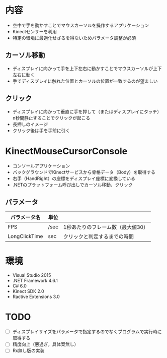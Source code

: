 # 内容
- 空中で手を動かすことでマウスカーソルを操作するアプリケーション
- Kinectセンサーを利用
- 特定の環境に最適化せざるを得ないためパラメータ調整が必須

## カーソル移動
- ディスプレイに向かって手を上下左右に動かすことでマウスカーソルが上下左右に動く
- 手でディスプレイに触れた位置とカーソルの位置が一致するのが望ましい

## クリック
- ディスプレイに向かって垂直に手を押して（またはディスプレイにタッチ）n秒間静止することでクリックが起こる
- 長押しのイメージ
- クリック後は手を手前に引く

# KinectMouseCursorConsole
- コンソールアプリケーション
- バックグラウンドでKinectサービスから骨格データ（Body）を取得する
- 右手（HandRight）の座標をディスプレイ座標に変換している
- .NETのプラットフォーム呼び出しでカーソル移動、クリック

## パラメータ

|パラメータ名|単位||
| - | - | - |
|FPS|/sec|1秒あたりのフレーム数（最大値30）|
|LongClickTime|sec|クリックと判定するまでの時間|

# 環境
- Visual Studio 2015
- .NET Framework 4.6.1
- C# 6.0
- Kinect SDK 2.0
- Ractive Extensions 3.0

# TODO
- [ ] ディスプレイサイズをパラメータで指定するのでなくプログラムで実行時に取得する
- [ ] 精度向上（悪過ぎ。具体案無し）
- [ ] Rx無し版の実装